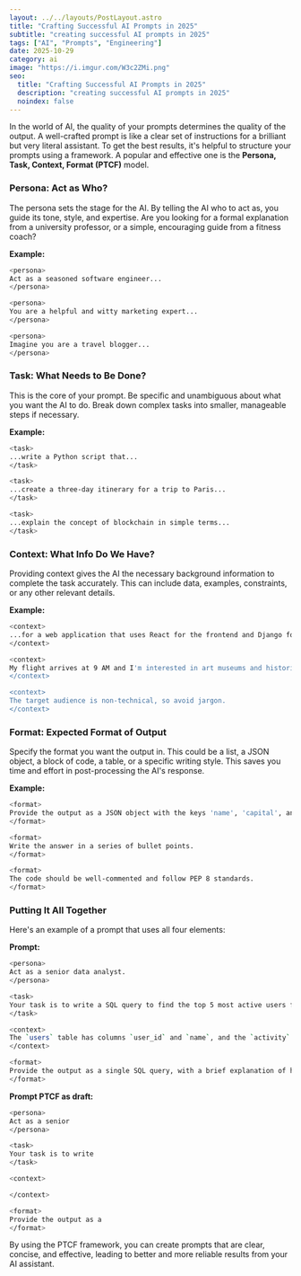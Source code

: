 ```yaml
---
layout: ../../layouts/PostLayout.astro
title: "Crafting Successful AI Prompts in 2025"
subtitle: "creating successful AI prompts in 2025"
tags: ["AI", "Prompts", "Engineering"]
date: 2025-10-29
category: ai
image: "https://i.imgur.com/W3c2ZMi.png"
seo:
  title: "Crafting Successful AI Prompts in 2025"
  description: "creating successful AI prompts in 2025"
  noindex: false
---
```


In the world of AI, the quality of your prompts determines the quality of the output. A well-crafted prompt is like a clear set of instructions for a brilliant but very literal assistant. To get the best results, it's helpful to structure your prompts using a framework. A popular and effective one is the **Persona, Task, Context, Format (PTCF)** model.

### Persona: Act as Who?

The persona sets the stage for the AI. By telling the AI who to act as, you guide its tone, style, and expertise. Are you looking for a formal explanation from a university professor, or a simple, encouraging guide from a fitness coach?

**Example:**

```bash
<persona>
Act as a seasoned software engineer...
</persona>

<persona>
You are a helpful and witty marketing expert...
</persona>

<persona>
Imagine you are a travel blogger...
</persona>
```

### Task: What Needs to Be Done?

This is the core of your prompt. Be specific and unambiguous about what you want the AI to do. Break down complex tasks into smaller, manageable steps if necessary.

**Example:**

```bash
<task>
...write a Python script that...
</task>

<task>
...create a three-day itinerary for a trip to Paris...
</task>

<task>
...explain the concept of blockchain in simple terms...
</task>
```

### Context: What Info Do We Have?

Providing context gives the AI the necessary background information to complete the task accurately. This can include data, examples, constraints, or any other relevant details.

**Example:**

```bash
<context>
...for a web application that uses React for the frontend and Django for the backend.
</context>

<context>
My flight arrives at 9 AM and I'm interested in art museums and historical sites.
</context>

<context>
The target audience is non-technical, so avoid jargon.
</context>
```

### Format: Expected Format of Output

Specify the format you want the output in. This could be a list, a JSON object, a block of code, a table, or a specific writing style. This saves you time and effort in post-processing the AI's response.

**Example:**

```bash
<format>
Provide the output as a JSON object with the keys 'name', 'capital', and 'population'.
</format>

<format>
Write the answer in a series of bullet points.
</format>

<format>
The code should be well-commented and follow PEP 8 standards.
</format>
```

### Putting It All Together

Here's an example of a prompt that uses all four elements:

**Prompt:**

```bash
<persona>
Act as a senior data analyst. 
</persona>

<task>
Your task is to write a SQL query to find the top 5 most active users from the `users` and `activity` tables.
</task>

<context> 
The `users` table has columns `user_id` and `name`, and the `activity` table has columns `user_id` and `login_date`.
</context>

<format>
Provide the output as a single SQL query, with a brief explanation of how it works.
</format>
```

**Prompt PTCF as draft:**

```bash
<persona>
Act as a senior  
</persona>

<task>
Your task is to write 
</task>

<context> 

</context>

<format>
Provide the output as a
</format>
```


By using the PTCF framework, you can create prompts that are clear, concise, and effective, leading to better and more reliable results from your AI assistant.
